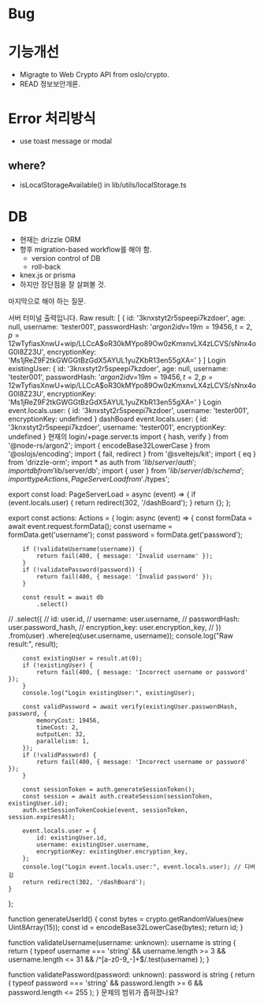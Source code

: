 # Bug


# 기능개선
* Migragte to Web Crypto API from oslo/crypto.
* READ 정보보안개론.



# Error 처리방식
* use toast message or modal
## where?
* isLocalStorageAvailable() in lib/utils/localStorage.ts


# DB
* 현재는 drizzle ORM
* 향후 migration-based workflow를 해야 함.
    * version control of DB
    * roll-back
* knex.js or prisma
* 하지만 장단점을 잘 살펴볼 것.


마지막으로 해야 하는 질문.



서버 터미널 출력입니다.
Raw result: [
  {
    id: '3knxstyt2r5speepi7kzdoer',
    age: null,
    username: 'tester001',
    passwordHash: '$argon2id$v=19$m=19456,t=2,p=1$2wTyfiasXnwU+wip/LLCcA$oR30kMYpo89Ow0zKmxnvLX4zLCVS/sNnx4oG0l8Z23U',
    encryptionKey: 'Ms1jReZ9F2tkGWGGtBzGdX5AYUL1yuZKbR13en55gXA='
  }
]
Login existingUser: {
  id: '3knxstyt2r5speepi7kzdoer',
  age: null,
  username: 'tester001',
  passwordHash: '$argon2id$v=19$m=19456,t=2,p=1$2wTyfiasXnwU+wip/LLCcA$oR30kMYpo89Ow0zKmxnvLX4zLCVS/sNnx4oG0l8Z23U',
  encryptionKey: 'Ms1jReZ9F2tkGWGGtBzGdX5AYUL1yuZKbR13en55gXA='
}
Login event.locals.user: {
  id: '3knxstyt2r5speepi7kzdoer',
  username: 'tester001',
  encryptionKey: undefined
}
dashBoard event.locals.user: {
  id: '3knxstyt2r5speepi7kzdoer',
  username: 'tester001',
  encryptionKey: undefined
}
현재의 login/+page.server.ts
import { hash, verify } from '@node-rs/argon2';
import { encodeBase32LowerCase } from '@oslojs/encoding';
import { fail, redirect } from '@sveltejs/kit';
import { eq } from 'drizzle-orm';
import * as auth from '$lib/server/auth';
import { db } from '$lib/server/db';
import { user } from '$lib/server/db/schema';
import type { Actions, PageServerLoad } from './$types';

export const load: PageServerLoad = async (event) => {
    if (event.locals.user) {
        return redirect(302, '/dashBoard');
    }
    return {};
};

export const actions: Actions = {
    login: async (event) => {
        const formData = await event.request.formData();
        const username = formData.get('username');
        const password = formData.get('password');

        if (!validateUsername(username)) {
            return fail(400, { message: 'Invalid username' });
        }
        if (!validatePassword(password)) {
            return fail(400, { message: 'Invalid password' });
        }

        const result = await db
            .select()
//            .select({
//                id: user.id,
//                username: user.username,
//                passwordHash: user.password_hash,
//                encryption_key: user.encryption_key,
//            })
            .from(user)
            .where(eq(user.username, username));
        console.log("Raw result:", result);

        const existingUser = result.at(0);
        if (!existingUser) {
            return fail(400, { message: 'Incorrect username or password' });
        }
        console.log("Login existingUser:", existingUser);

        const validPassword = await verify(existingUser.passwordHash, password, {
            memoryCost: 19456,
            timeCost: 2,
            outputLen: 32,
            parallelism: 1,
        });
        if (!validPassword) {
            return fail(400, { message: 'Incorrect username or password' });
        }

        const sessionToken = auth.generateSessionToken();
        const session = await auth.createSession(sessionToken, existingUser.id);
        auth.setSessionTokenCookie(event, sessionToken, session.expiresAt);

        event.locals.user = {
            id: existingUser.id,
            username: existingUser.username,
            encryptionKey: existingUser.encryption_key,
        };
        console.log("Login event.locals.user:", event.locals.user); // 디버깅
        return redirect(302, '/dashBoard');
    }
};

function generateUserId() {
    const bytes = crypto.getRandomValues(new Uint8Array(15));
    const id = encodeBase32LowerCase(bytes);
    return id;
}

function validateUsername(username: unknown): username is string {
    return (
        typeof username === 'string' &&
        username.length >= 3 &&
        username.length <= 31 &&
        /^[a-z0-9_-]+$/.test(username)
        );
}

function validatePassword(password: unknown): password is string {
    return (
        typeof password === 'string' &&
        password.length >= 6 &&
        password.length <= 255
        );
}
문제의 범위가 좁혀졌나요?

